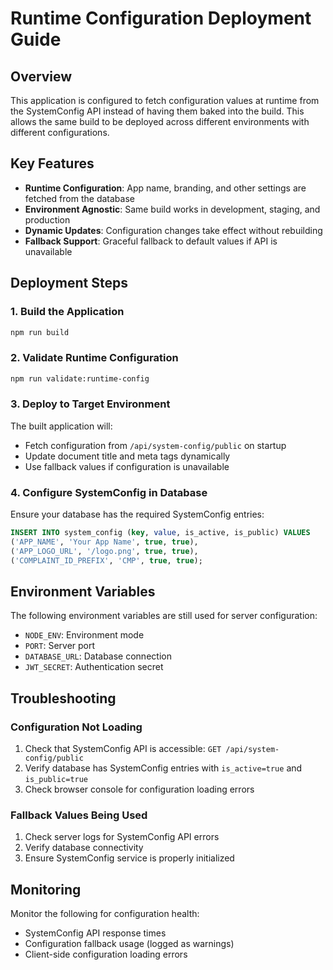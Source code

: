 # Runtime Configuration Deployment Guide

## Overview

This application is configured to fetch configuration values at runtime from the SystemConfig API instead of having them baked into the build. This allows the same build to be deployed across different environments with different configurations.

## Key Features

- **Runtime Configuration**: App name, branding, and other settings are fetched from the database
- **Environment Agnostic**: Same build works in development, staging, and production
- **Dynamic Updates**: Configuration changes take effect without rebuilding
- **Fallback Support**: Graceful fallback to default values if API is unavailable

## Deployment Steps

### 1. Build the Application

```bash
npm run build
```

### 2. Validate Runtime Configuration

```bash
npm run validate:runtime-config
```

### 3. Deploy to Target Environment

The built application will:
- Fetch configuration from `/api/system-config/public` on startup
- Update document title and meta tags dynamically
- Use fallback values if configuration is unavailable

### 4. Configure SystemConfig in Database

Ensure your database has the required SystemConfig entries:

```sql
INSERT INTO system_config (key, value, is_active, is_public) VALUES
('APP_NAME', 'Your App Name', true, true),
('APP_LOGO_URL', '/logo.png', true, true),
('COMPLAINT_ID_PREFIX', 'CMP', true, true);
```

## Environment Variables

The following environment variables are still used for server configuration:

- `NODE_ENV`: Environment mode
- `PORT`: Server port
- `DATABASE_URL`: Database connection
- `JWT_SECRET`: Authentication secret

## Troubleshooting

### Configuration Not Loading

1. Check that SystemConfig API is accessible: `GET /api/system-config/public`
2. Verify database has SystemConfig entries with `is_active=true` and `is_public=true`
3. Check browser console for configuration loading errors

### Fallback Values Being Used

1. Check server logs for SystemConfig API errors
2. Verify database connectivity
3. Ensure SystemConfig service is properly initialized

## Monitoring

Monitor the following for configuration health:

- SystemConfig API response times
- Configuration fallback usage (logged as warnings)
- Client-side configuration loading errors
